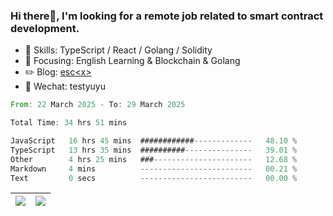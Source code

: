 ### Hi there👋, I'm looking for a remote job related to smart contract development.


- 🔨 Skills: TypeScript / React / Golang / Solidity
- 🎯 Focusing: English Learning & Blockchain & Golang
- ✏️ Blog: [esc\<x\>](https://escx.github.io)
- 💬 Wechat: testyuyu


<!--START_SECTION:waka-->

```rust
From: 22 March 2025 - To: 29 March 2025

Total Time: 34 hrs 51 mins

JavaScript   16 hrs 45 mins  ############-------------   48.10 %
TypeScript   13 hrs 35 mins  ##########---------------   39.01 %
Other        4 hrs 25 mins   ###----------------------   12.68 %
Markdown     4 mins          -------------------------   00.21 %
Text         0 secs          -------------------------   00.00 %
```

<!--END_SECTION:waka-->


| <img align="center" src="https://github-readme-stats.vercel.app/api/?username=escX&show_icons=true&theme=buefy&hide_border=true&card_width=500" /> | <img align="center" src="https://github-readme-stats.vercel.app/api/top-langs/?username=escX&layout=compact&theme=buefy&hide_border=true&card_width=500" /> |
| ------------- | ------------- |
